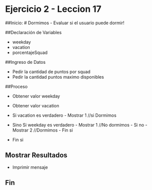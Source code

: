 # Ejercicio 2 - Leccion 17

##Inicio: # Dormimos - Evaluar si el usuario puede dormir!

##Declaración de Variables

- weekday
- vacation
- porcentajeSquad

##Ingreso de Datos

- Pedir la cantidad de puntos por squad
- Pedir la cantidad puntos maximo disponibles

##Proceso

 - Obtener valor weekday
 - Obtener valor vacation

 - Si vacation es verdadero
        - Mostrar 1 //si Dormimos
 - Sino 
        Si weekday es verdadero
         - Mostrar 1 //No dormimos
       - Si no 
          - Mostrar 2 //Dormimos
          - Fin si
 - Fin si

## Mostrar Resultados

- Imprimir mensaje

## Fin
